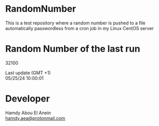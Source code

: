 # RandomNumber    
This is a test repository where a random number is pushed to a file automatically passwordless from a cron job in my Linux CentOS server    
# Random Number of the last run   
32100
      
Last update (GMT +1)    
05/25/24 10:00:01
# Developer    
Hamdy Abou El Anein   
hamdy.aea@protonmail.com
